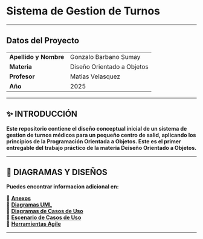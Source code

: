 # Sistema de Gestion de Turnos 

---
##  Datos del Proyecto  
|         |      |  
|-------------------|----------------------|  
| **Apellido y Nombre** | Gonzalo Barbano Sumay         |  
| **Materia**        | Diseño Orientado a Objetos |  
| **Profesor**       | Matias Velasquez |  
| **Año**           | 2025                 |  

---

## ✨ INTRODUCCIÓN  
**Este repositorio contiene el diseño conceptual inicial de un sistema de gestion de turnos médicos para un pequeño centro de salid, aplicando los principios de la Programación Orientada a Objetos. Este es el primer entregable del trabajo práctico de la materia Deiseño Orientado a Objetos.**
  
---

## 📁 DIAGRAMAS Y DISEÑOS
   **Puedes encontrar informacion adicional en:**
   
🔗 **[Anexos](anexos.md)**  
🔗 **[Diagramas UML](diagramasUML.md)**    
🔗 **[Diagramas de Casos de Uso](diagramas_de_casos_de_uso.md)**    
🔗 **[Escenario de Casos de Uso](escenarios_de_casos_de_uso.md)**    
🔗 **[Herramientas Agile](herramientas_agile.md)**



---
